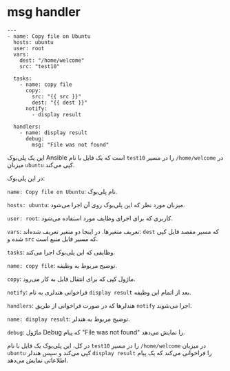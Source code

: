 # msg handler
```
---
- name: Copy file on Ubuntu
  hosts: ubuntu
  user: root
  vars:
    dest: "/home/welcome"
    src: "test10"

  tasks:
    - name: copy file
      copy:
        src: "{{ src }}"
        dest: "{{ dest }}"
      notify:
        - display result

  handlers:
    - name: display result
      debug:
        msg: "File was not found"
```
این یک پلی‌بوک Ansible است که یک فایل با نام `test10` را در مسیر `/home/welcome` در میزبان `ubuntu` کپی می‌کند.

در این پلی‌بوک:

`name: Copy file on Ubuntu`: نام پلی‌بوک.

`hosts: ubuntu`: میزبان مورد نظر که این پلی‌بوک روی آن اجرا می‌شود.

`user: root`: کاربری که برای اجرای وظایف مورد استفاده می‌شود.

`vars`: تعریف متغیرها. در اینجا دو متغیر تعریف شده‌اند: `dest` که مسیر مقصد فایل کپی شده و `src` که مسیر فایل منبع است.

`tasks`: وظایفی که این پلی‌بوک اجرا می‌کند.

`name: copy file`: توضیح مربوط به وظیفه.

`copy`: ماژول کپی که برای انتقال فایل به کار می‌رود.

`notify`: فراخوانی هندلری به نام `display result` بعد از اتمام این وظیفه.

`handlers`: هندلرها که در صورت فراخوانی از طریق `notify` اجرا می‌شوند.

`name: display result`: توضیح مربوط به هندلر.

`debug`: ماژول Debug که پیام "File was not found" را نمایش می‌دهد.


در کل، این پلی‌بوک یک فایل با نام `test10` را در مسیر `/home/welcome` در میزبان `ubuntu` کپی می‌کند و سپس هندلر `display result` را فراخوانی می‌کند که یک پیام اطلاعاتی نمایش می‌دهد.
